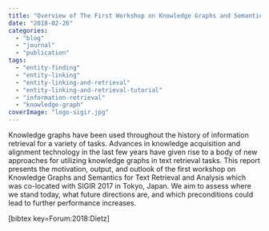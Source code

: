 ```yaml
---
title: "Overview of The First Workshop on Knowledge Graphs and Semantics for Text Retrieval and Analysis (KG4IR)"
date: "2018-02-26"
categories:
  - "blog"
  - "journal"
  - "publication"
tags:
  - "entity-finding"
  - "entity-linking"
  - "entity-linking-and-retrieval"
  - "entity-linking-and-retrieval-tutorial"
  - "information-retrieval"
  - "knowledge-graph"
coverImage: "logo-sigir.jpg"
---
```


Knowledge graphs have been used throughout the history of information retrieval for a variety of tasks. Advances in knowledge acquisition and alignment technology in the last few years have given rise to a body of new approaches for utilizing knowledge graphs in text retrieval tasks. This report presents the motivation, output, and outlook of the first workshop on Knowledge Graphs and Semantics for Text Retrieval and Analysis which was co-located with SIGIR 2017 in Tokyo, Japan. We aim to assess where we stand today, what future directions are, and which preconditions could lead to further performance increases.

\[bibtex key=Forum:2018:Dietz\]
